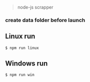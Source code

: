 > node-js scrapper

### create data folder before launch
## Linux run
```bash
$ npm run linux
```

## Windows run
```bash
$ npm run win
```
